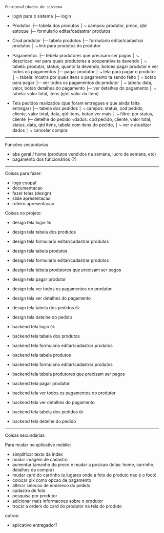 `Funcionalidades do sistema`
- login para o sistema
├─ login

- Produtos
├─ tabela dos produtos
│   ⤷ campos: produtor, preco, qtd estoque
├─ formulario editar/cadastrar produtos

- Crud produtor
├─ tabela produtos
├─ formulario editar/cadastrar produtos
│   ⤷ link para produtos do produtor

- Pagamentos
├─ tebela produtores que precisam ser pagos
│   ⤷ descricao: ver para quais produtores a pooperativa ta devendo
│   ⤷ tabela: produtor, status, quanto ta devendo, botoes pagar produtor e ver todos os pagamentos
├─ pagar produtor
│   ⤷ tela para pagar o produtor
│   ⤷ tabela: mostra por quais itens o pagamento ta sendo feito
│   ⤷ botao para pagar
├─ ver todos os pagamentos do produtor
│   ⤷ tabela: data, valor, botao detalhes do pagamento
├─ ver detalhes do pagamento
│   ⤷ tabela: valor total, itens (qtd, valor do item)

- Tela pedidos realizados (que foram entregues e que ainda falta entregar)
├─ tabela dos pedidos
│   ⤷ campos: status, cod pedido, cliente, valor total, data, qtd itens, botao ver mais
│   ⤷ filtro: por status, cliente
├─ detelhe do pedido
    ⤷dados: cod pedido, cliente, valor total, status, data, qtd itens, tabela com itens do pedido,
│   ⤷ ver e atualizar dados
│   ⤷ cancelar compra



---------------------------------------------------------------------------------
Funções secundarias
- aba geral / home (produtos vendidos na semana, lucro da semana, etc)
- pagamento dos funcionários (?)



---------------------------------------------------------------------------------

Coisas para fazer:
- logo coopaf
- documentacao
- fazer telas (design)
- slide apresentacao
- roteiro apresentacao

Coisas no projeto:
- design tela login `Ok`
- design tela tabela dos produtos
- design tela formulario editar/cadastrar produtos
- design tela tabela produtos
- design tela formulario editar/cadastrar produtos
- design tela tebela produtores que precisam ser pagos
- design tela pagar produtor
- design tela ver todos os pagamentos do produtor
- design tela ver detalhes do pagamento
- design tela tabela dos pedidos `Ok`
- design tela detelhe do pedido

- backend tela login `Ok`



- backend tela tabela dos produtos
- backend tela formulario editar/cadastrar produtos
- backend tela tabela produtos
- backend tela formulario editar/cadastrar produtos
- backend tela tebela produtores que precisam ser pagos
- backend tela pagar produtor
- backend tela ver todos os pagamentos do produtor
- backend tela ver detalhes do pagamento
- backend tela tabela dos pedidos `Ok`
- backend tela detelhe do pedido

---------------------------------
Coisas secundárias:

Para mudar no aplicativo mobile:
- simplificar texto da index
- mudar imagem de cadastro
- aumentar tamanho do preco e mudar a posicao (telas: home, carrinho, detalhes da compra)
- mudar card do carrinho (e lugares onde a foto do produto nao é o foco)
- colocar pix como opcao de pagamento
- alterar selecao de endereco do pedido
- cadastro de foto
- pesquisa por produtor
- adicionar mais informacoes sobre o produtor
- trocar a ordem do card do produtor na tela do produto

outros:
- aplicativo entregador?